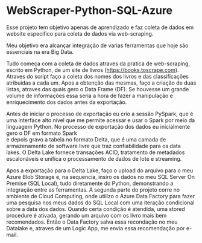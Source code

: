 # WebScraper-Python-SQL-Azure

   Esse projeto tem objetivo apenas de aprendizado e faz coleta de dados em website especifico para coleta de dados 
via web-scraping.

   Meu objetivo era alcançar integração de varias ferramentas que hoje são essenciais na era Big Data.
    
   Tudo começa com a coleta de dados atraves da pratica de web-scraping, escrito em Python, de um site de livros 
(https://books.toscrape.com). Atraves do script faço a coleta dos nomes dos livros e das classificações atribuidas a cada um. 
Apos a obtenção das mesmas, faço a criação de duas listas, atraves das quais gero o Data Frame (DF). Se houvesse um grande 
volume de informações essa seria a hora de fazer a manipulação e enriquecimento dos dados antes da exportação. 

   Antes de iniciar o processo de exportação eu crio a sessão PySpark, que é uma interface alto nível que me permite acessar 
e usar o Spark por meio da linguagem Python. No processo de exportação dos dados eu inicialmente gero o DF em formato Spark  
e depois gravo a tabela no formato Delta, que é uma camada de armazenamento de software livre que traz confiabilidade para 
os data lakes. O Delta Lake fornece transações ACID, tratamento de metadados escalonáveis e unifica o processamento de dados 
de lote e streaming. 

   Apos a exportação para o Delta Lake, faço o upload do arquivo para o meu Azure Blob Storage e, na sequencia, insiro os dados 
no meu SQL Server On Premise (SQL Local), tudo diretamente do Python, demonstrando a integração entre as ferramentas.
A segunda parte do projeto corre no ambiente de Cloud Computing, onde utilizo o Azure Data Factory para fazer uma pesquisa nos 
meus dados do SQL Local com uma iteração condicional sobre a data dos dados. Quando certa condição é atendida, uma stored 
procedure é ativada, gerando um arquivo com os livro mais bem recomendados. Então o Data Factory salva essa recondação no meu 
Datalake e, atraves de um Logic App, me envia essa recomendação por e-mail.  
